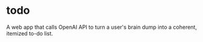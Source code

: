 # todo

A web app that calls OpenAI API to turn a user's brain dump into a coherent, itemized to-do list.